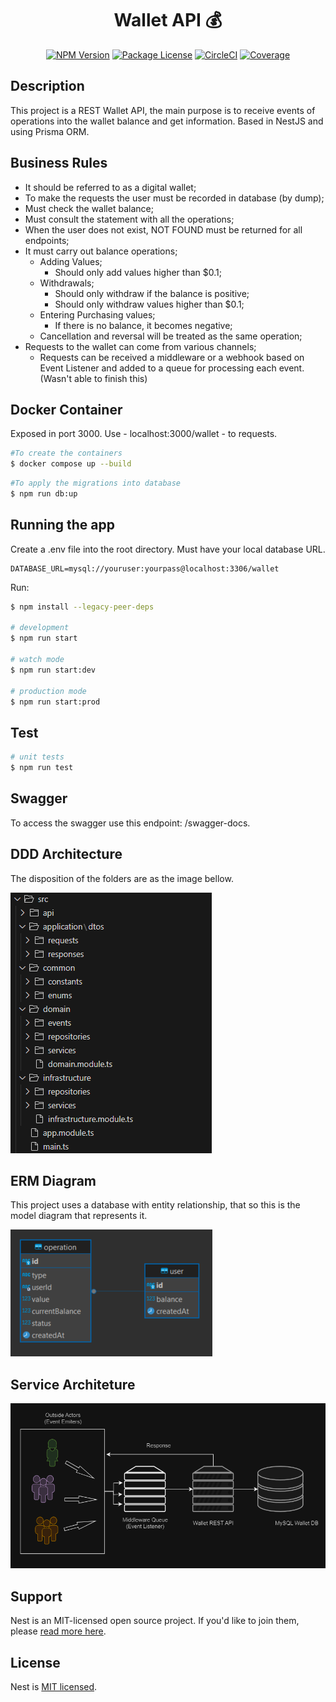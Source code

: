   <div style="text-align: center">
  
  # Wallet API 💰
    
  </div>
    <p align="center">
<a href="https://www.npmjs.com/~nestjscore" target="_blank"><img src="https://img.shields.io/npm/v/@nestjs/core.svg" alt="NPM Version" /></a>
<a href="https://www.npmjs.com/~nestjscore" target="_blank"><img src="https://img.shields.io/npm/l/@nestjs/core.svg" alt="Package License" /></a>
<a href="https://circleci.com/gh/nestjs/nest" target="_blank"><img src="https://img.shields.io/circleci/build/github/nestjs/nest/master" alt="CircleCI" /></a>
<a href="https://coveralls.io/github/nestjs/nest?branch=master" target="_blank"><img src="https://coveralls.io/repos/github/nestjs/nest/badge.svg?branch=master#9" alt="Coverage" /></a>
</p>

## Description

This project is a REST Wallet API, the main purpose is to receive events of operations into the wallet balance and get information.
Based in NestJS and using Prisma ORM.

## Business Rules

- It should be referred to as a digital wallet;
- To make the requests the user must be recorded in database (by dump);
- Must check the wallet balance;
- Must consult the statement with all the operations;
- When the user does not exist, NOT FOUND must be returned for all endpoints;
- It must carry out balance operations;
  - Adding Values;
    - Should only add values higher than $0.1;
  - Withdrawals;
    - Should only withdraw if the balance is positive;
    - Should only withdraw values higher than $0.1;
  - Entering Purchasing values;
    - If there is no balance, it becomes negative;
  - Cancellation and reversal will be treated as the same operation;
- Requests to the wallet can come from various channels;
  - Requests can be received a middleware or a webhook based on Event Listener and added to a queue for processing each event.
    (Wasn't able to finish this)

## Docker Container

Exposed in port 3000. Use - localhost:3000/wallet - to requests.

```bash
#To create the containers
$ docker compose up --build
```

```bash
#To apply the migrations into database
$ npm run db:up
```

## Running the app

Create a .env file into the root directory. Must have your local database URL.

```
DATABASE_URL=mysql://youruser:yourpass@localhost:3306/wallet
```

Run:

```bash
$ npm install --legacy-peer-deps

# development
$ npm run start

# watch mode
$ npm run start:dev

# production mode
$ npm run start:prod
```

## Test

```bash
# unit tests
$ npm run test
```

## Swagger

To access the swagger use this endpoint: /swagger-docs.

## DDD Architecture

The disposition of the folders are as the image bellow.

![folders disposition](/public/ddd.png)

## ERM Diagram

This project uses a database with entity relationship, that so this is the model diagram that represents it.

![alt text](/public/erm.png)

## Service Architeture

![alt text](/public/service.png)

## Support

Nest is an MIT-licensed open source project. If you'd like to join them, please [read more here](https://docs.nestjs.com/support).

## License

Nest is [MIT licensed](LICENSE).
